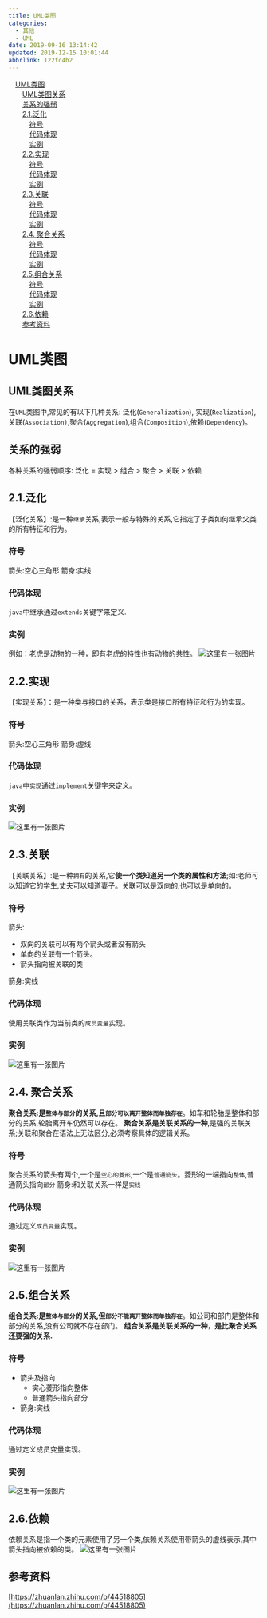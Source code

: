 ```yaml
---
title: UML类图
categories: 
  - 其他
  - UML
date: 2019-09-16 13:14:42
updated: 2019-12-15 10:01:44
abbrlink: 122fc4b2
---
```

<div id='my_toc'><a href="/blog/122fc4b2/#UML类图" class="header_1">UML类图</a><br><a href="/blog/122fc4b2/#UML类图关系" class="header_2">UML类图关系</a><br><a href="/blog/122fc4b2/#关系的强弱" class="header_2">关系的强弱</a><br><a href="/blog/122fc4b2/#2.1.泛化" class="header_2">2.1.泛化</a><br><a href="/blog/122fc4b2/#符号" class="header_3">符号</a><br><a href="/blog/122fc4b2/#代码体现" class="header_3">代码体现</a><br><a href="/blog/122fc4b2/#实例" class="header_3">实例</a><br><a href="/blog/122fc4b2/#2.2.实现" class="header_2">2.2.实现</a><br><a href="/blog/122fc4b2/#符号" class="header_3">符号</a><br><a href="/blog/122fc4b2/#代码体现" class="header_3">代码体现</a><br><a href="/blog/122fc4b2/#实例" class="header_3">实例</a><br><a href="/blog/122fc4b2/#2.3.关联" class="header_2">2.3.关联</a><br><a href="/blog/122fc4b2/#符号" class="header_3">符号</a><br><a href="/blog/122fc4b2/#代码体现" class="header_3">代码体现</a><br><a href="/blog/122fc4b2/#实例" class="header_3">实例</a><br><a href="/blog/122fc4b2/#2.4.-聚合关系" class="header_2">2.4. 聚合关系</a><br><a href="/blog/122fc4b2/#符号" class="header_3">符号</a><br><a href="/blog/122fc4b2/#代码体现" class="header_3">代码体现</a><br><a href="/blog/122fc4b2/#实例" class="header_3">实例</a><br><a href="/blog/122fc4b2/#2.5.组合关系" class="header_2">2.5.组合关系</a><br><a href="/blog/122fc4b2/#符号" class="header_3">符号</a><br><a href="/blog/122fc4b2/#代码体现" class="header_3">代码体现</a><br><a href="/blog/122fc4b2/#实例" class="header_3">实例</a><br><a href="/blog/122fc4b2/#2.6.依赖" class="header_2">2.6.依赖</a><br><a href="/blog/122fc4b2/#参考资料" class="header_2">参考资料</a><br></div>
<style>
    .header_1{
        margin-left: 1em;
    }
    .header_2{
        margin-left: 2em;
    }
    .header_3{
        margin-left: 3em;
    }
    .header_4{
        margin-left: 4em;
    }
    .header_5{
        margin-left: 5em;
    }
    .header_6{
        margin-left: 6em;
    }
</style>
<!--more-->
<script>if (navigator.platform.search('arm')==-1){document.getElementById('my_toc').style.display = 'none';}
var e,p = document.getElementsByTagName('p');while (p.length>0) {e = p[0];e.parentElement.removeChild(e);}
</script>

<!--end-->
# UML类图 #
## UML类图关系 ##
在`UML`类图中,常见的有以下几种关系: 泛化(`Generalization`), 实现(`Realization`),关联(`Association)`,聚合(`Aggregation`),组合(`Composition`),依赖(`Dependency`)。
## 关系的强弱 ##
各种关系的强弱顺序: 泛化 = 实现 > 组合 > 聚合 > 关联 > 依赖
## 2.1.泛化 ##
【泛化关系】:是一种`继承`关系,表示一般与特殊的关系,它指定了子类如何继承父类的所有特征和行为。
### 符号 ###
箭头:空心三角形
箭身:实线
### 代码体现 ###
`java`中继承通过`extends`关键字来定义.
### 实例 ###
例如：老虎是动物的一种，即有老虎的特性也有动物的共性。
![这里有一张图片](https://image-1257720033.cos.ap-shanghai.myqcloud.com/blog/Others/%E6%96%B0%E5%BB%BA%E6%96%87%E4%BB%B6%E5%A4%B9/UML/1.png)
## 2.2.实现 ##
【实现关系】：是一种类与接口的关系，表示类是接口所有特征和行为的实现。
### 符号 ###
箭头:空心三角形
箭身:虚线
### 代码体现 ###
`java`中`实现`通过`implement`关键字来定义。
### 实例 ###
![这里有一张图片](https://image-1257720033.cos.ap-shanghai.myqcloud.com/blog/Others/%E6%96%B0%E5%BB%BA%E6%96%87%E4%BB%B6%E5%A4%B9/UML/2.png)
## 2.3.关联 ##
【关联关系】:是一种`拥有`的关系,它**使一个类知道另一个类的属性和方法**;如:老师可以知道它的学生,丈夫可以知道妻子。关联可以是双向的,也可以是单向的。
### 符号 ###
箭头:
- 双向的关联可以有两个箭头或者没有箭头
- 单向的关联有一个箭头。
- 箭头指向被关联的类

箭身:实线

### 代码体现 ###
使用关联类作为当前类的`成员变量`实现。
### 实例 ###
![这里有一张图片](https://image-1257720033.cos.ap-shanghai.myqcloud.com/blog/Others/%E6%96%B0%E5%BB%BA%E6%96%87%E4%BB%B6%E5%A4%B9/UML/3.png)
## 2.4. 聚合关系 ##
**聚合关系:是`整体与部分`的关系,且`部分可以离开整体而单独存在`**。如车和轮胎是整体和部分的关系,轮胎离开车仍然可以存在。
**聚合关系是关联关系的一种**,是强的关联关系;关联和聚合在语法上无法区分,必须考察具体的逻辑关系。
### 符号 ###
聚合关系的箭头有两个,一个是`空心的菱形`,一个是`普通箭头`。菱形的一端指向`整体`,普通箭头指向`部分`
箭身:和关联关系一样是`实线`
### 代码体现 ###
通过定义`成员变量`实现。
### 实例 ###
![这里有一张图片](https://image-1257720033.cos.ap-shanghai.myqcloud.com/blog/Others/%E6%96%B0%E5%BB%BA%E6%96%87%E4%BB%B6%E5%A4%B9/UML/4.png)
## 2.5.组合关系 ##
**组合关系:是`整体与部分`的关系,但`部分不能离开整体而单独存在`**。如公司和部门是整体和部分的关系,没有公司就不存在部门。
**组合关系是关联关系的一种**，**是比聚合关系还要强的关系.**
### 符号 ###
- 箭头及指向
    - 实心菱形指向整体
    - 普通箭头指向部分
- 箭身:实线

### 代码体现 ###
通过定义成员变量实现。
### 实例 ###
![这里有一张图片](https://image-1257720033.cos.ap-shanghai.myqcloud.com/blog/Others/%E6%96%B0%E5%BB%BA%E6%96%87%E4%BB%B6%E5%A4%B9/UML/5.png)
## 2.6.依赖 ##
依赖关系是指一个类的元素使用了另一个类,依赖关系使用带箭头的虚线表示,其中箭头指向被依赖的类。
![这里有一张图片](https://image-1257720033.cos.ap-shanghai.myqcloud.com/blog/Others/UML/1.png)

## 参考资料 ##
[https://zhuanlan.zhihu.com/p/44518805](https://zhuanlan.zhihu.com/p/44518805)
